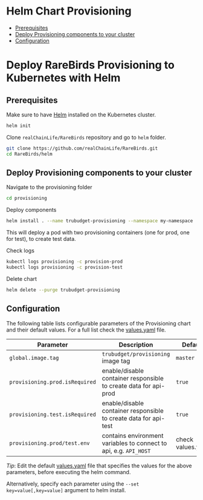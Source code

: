 # Helm Chart Provisioning <!-- omit in TOC -->

- [Prerequisites](#prerequisites)
- [Deploy Provisioning components to your cluster](#deploy-provisioning-components-to-your-cluster)
- [Configuration](#configuration)

# Deploy RareBirds Provisioning to Kubernetes with Helm <!-- omit in TOC -->

## Prerequisites

Make sure to have [Helm](https://github.com/helm/helm/blob/master/docs/install.md) installed on the Kubernetes cluster.

```bash
helm init
```

Clone `realChainLife/RareBirds` repository and go to `helm` folder.

```bash
git clone https://github.com/realChainLife/RareBirds.git
cd RareBirds/helm
```

## Deploy Provisioning components to your cluster

Navigate to the provisioning folder

```bash
cd provisioning
```

Deploy components

```bash
helm install . --name trubudget-provisioning --namespace my-namespace
```

This will deploy a pod with two provisioning containers (one for prod, one for test), to create test data.

Check logs

```bash
kubectl logs provisioning -c provision-prod
kubectl logs provisioning -c provision-test
```

Delete chart

```bash
helm delete --purge trubudget-provisioning
```

## Configuration

The following table lists configurable parameters of the Provisioning chart and their default values. For a full list check the [values.yaml](values.yaml) file.

| Parameter                      | Description                                                       | Default           |
| ------------------------------ | ----------------------------------------------------------------- | ----------------- |
| `global.image.tag`             | `trubudget/provisioning` image tag                                | `master`          |
| `provisioning.prod.isRequired` | enable/disable container responsible to create data for api-prod  | `true`            |
| `provisioning.test.isRequired` | enable/disable container responsible to create data for api-test  | `true`            |
| `provisioning.prod/test.env`   | contains environment variables to connect to api, e.g. `API_HOST` | check values.yaml |

_Tip_: Edit the default [values.yaml](values.yaml) file that specifies the values for the above parameters, before executing the helm command.

Alternatively, specify each parameter using the `--set key=value[,key=value]` argument to helm install.
